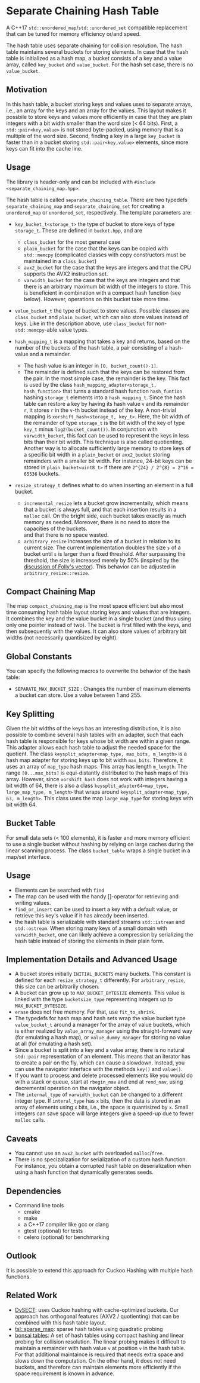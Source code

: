 Separate Chaining Hash Table
============================

A C++17 `std::unordered_map`/`std::unordered_set` compatible replacement that can be tuned for memory efficiency or/and speed.

The hash table uses separate chaining for collision resolution.
The hash table maintains several buckets for storing elements.
In case that the hash table is initialized as a hash map, a bucket consists of a key and a value array, called `key_bucket` and `value_bucket`.
For the hash set case, there is no `value_bucket`.

## Motivation

In this hash table, a bucket storing keys and values uses to separate arrays, i.e., an array for the keys and an array for the values.
This layout makes it possbile to store keys and values more efficiently in case that they are plain integers with a bit width smaller than the word size (< 64 bits).
First, a `std::pair<key,value>` is not stored byte-packed, using memory that is a multiple of the word size.
Second, finding a key in a large `key_bucket` is faster than in a bucket storing `std::pair<key,value>` elements, since more keys can fit into the cache line.


## Usage

The library is header-only and can be included with `#include <separate_chaining_map.hpp>`.

The hash table is called `separate_chaining_table`. 
There are two typedefs `separate_chaining_map` and `separate_chaining_set` for creating a `unordered_map` or `unordered_set`, respectively.
The template parameters are:

- `key_bucket_t<storage_t>` the type of bucket to store keys of type `storage_t`. These are defined in `bucket.hpp`, and are
  - `class_bucket` for the most general case
  - `plain_bucket` for the case that the keys can be copied with `std::memcpy` (complicated classes with copy constructors must be maintained in a `class_bucket`)
  - `avx2_bucket` for the case that the keys are integers and that the CPU supports the AVX2 instruction set.
  - `varwidth_bucket` for the case that the keys are integers and that there is an arbitrary maximum bit width of the integers to store. This is beneficient in combination with a compact hash function (see below). However, operations on this bucket take more time.

- `value_bucket_t` the type of bucket to store values. Possible classes are `class_bucket` and `plain_bucket`, which can also store values instead of keys. 
Like in the description above, use `class_bucket` for non-`std::memcpy`-able value types.

- `hash_mapping_t` is a mapping that takes a key and returns, based on the number of the buckets of the hash table, a pair consisting of a hash-value and a remainder.
  - The hash value is an integer in `[0, bucket_count()-1]`. 
  - The remainder is defined such that the keys can be restored from the pair. In the most simple case, the remainder is the key. 
    This fact is used by the class `hash_mapping_adapter<storage_t, hash_function>` that turns a standard hash function `hash_funtion` hashing `storage_t` elements into a `hash_mapping_t`.
	Since the hash table can restore a key by having its hash value `v` and its remainder `r`, it stores `r` in the `v`-th bucket instead of the key.
A non-trivial mapping is `xorshift_hash<storage_t, key_t>`. Here, the bit width of the remainder of type `storage_t` is the bit width of the key of type `key_t` minus `log2(bucket_count())`. 
In conjunction with `varwidth_bucket`, this fact can be used to represent the keys in less bits than their bit width.
This technique is also called quotienting.
Another way is to allocate sufficiently large memory to store keys of a specific bit width in a `plain_bucket` or `avx2_bucket` storing remainders with a smaller bit width. For instance, 24-bit keys can be stored in `plain_bucket<uint8_t>` if there are `2^{24} / 2^{8} = 2^16 = 65536` buckets.

- `resize_strategy_t` defines what to do when inserting an element in a full bucket.
  - `incremental_resize` lets a bucket grow incrementally, which means that a bucket is always full, and that each insertion results in a `malloc` call.
    On the bright side, each bucket takes exactly as much memory as needed. 
    Moreover, there is no need to store the capacities of the buckets.  
    and that there is no space wasted.
  - `arbitrary_resize` increases the size of a bucket in relation to its current size. The current implementation doubles the size `s` of a bucket until `s` is larger than a fixed threshold. 
  After surpassing the threshold, the size is increased merely by 50% (inspired by the [discussion of Folly's vector](https://github.com/facebook/folly/blob/master/folly/docs/FBVector.md)). 
  This behavior can be adjusted in `arbitrary_resize::resize`.

## Compact Chaining Map
The map `compact_chaining_map` is the most space efficient but also most time consuming hash table layout storing keys and values that are integers.
It combines the key and the value bucket in a single bucket (and thus using only one pointer instead of two).
The bucket is first filled with the keys, and then subsequently with the values.
It can also store values of arbitrary bit widths (not necessarily quantisized by eight).

## Global Constants

You can specify the following macros to overwrite the behavior of the hash table:
- `SEPARATE_MAX_BUCKET_SIZE` : Changes the number of maximum elements a bucket can store. Use a value between 1 and 255.

## Key Splitting

Given the bit widths of the keys has an interesting distribution, it is also possible to combine several hash tables with an adapter, such that each hash table is 
responsible for keys whose bit width are within a given range.
This adapter allows each hash table to adjust the needed space for the quotient.
The class `keysplit_adapter<map_type, max_bits, m_length>` is a hash map adapter for storing keys up to bit width `max_bits`.
Therefore, it uses an array of `map_type` hash maps. This array has length `m_length`. 
The range `[0...max_bits]` is equi-distantly distributed to the hash maps of this array.
However, since `xorshift_hash` does not work with integers having a bit width of 64, 
there is also a class `keysplit_adapter64<map_type, large_map_type, m_length>` that wraps around `keysplit_adapter<map_type, 63, m_length>`.
This class uses the map `large_map_type` for storing keys with bit width 64.

## Bucket Table

For small data sets (< 100 elements), it is faster and more memory efficient to use a single bucket without hashing by relying on large caches during the linear scanning process.
The class `bucket_table` wraps a single bucket in a map/set interface. 

## Usage
- Elements can be searched with `find`
- The map can be used with the handy []-operator for retrieving and writing values. 
- `find_or_insert` can be used to insert a key with a default value, or retrieve this key's value if it has already been inserted.
- the hash table is serializable with standard streams `std::istream` and `std::ostream`. When storing many keys of a small domain with `varwidth_bucket`, one can likely achieve a compression by serializing the hash table instead of storing the elements in their plain form.

## Implementation Details and Advanced Usage

- A bucket stores initially `INITIAL_BUCKETS` many buckets. This constant is defined for each `resize_strategy_t` differently. For `arbitrary_resize`, this size can be arbitrarily chosen.
- A bucket can grow up to `MAX_BUCKET_BYTESIZE` elements. This value is linked with the type `bucketsize_type` representing integers up to `MAX_BUCKET_BYTESIZE`.
- `erase` does not free memory. For that, use `fit_to_shrink`.
- The typedefs for hash map and hash sets wrap the value bucket type `value_bucket_t` around a manager for the array of value buckets, which is either realized by `value_array_manager` using the straight-forward way (for emulating a hash map), or `value_dummy_manager` for storing no value at all (for emulating a hash set).
- Since a bucket is split into a key and a value array, there is no natural `std::pair` representation of an element. 
  This means that an iterator has to create a pair on the fly, which can cause a slowdown. 
  Instead, you can use the navigator interface with the methods `key()` and `value()`.
- If you want to process and delete processed elements like you would do with a stack or queue, start at `rbegin_nav` and end at `rend_nav`, using decremental operation on the navigator object.
- The `internal_type` of `varwidth_bucket` can be changed to a different integer type. If `interal_type` has `x` bits, then the data is stored in an array of elements using `x` bits, i.e., the space is quantisized by `x`. Small integers can save space will large integers give a speed-up due to fewer `malloc` calls.


## Caveats
- You cannot use an `avx2_bucket` with overloaded `malloc`/`free`.
- There is no specizalization for serialization of a custom hash function. For instance, you obtain a corrupted hash table on deserialization when using a hash function that dynamically generates seeds.

## Dependencies

- Command line tools
  - cmake
  - make
  - a C++17 compiler like gcc or clang 
  - gtest (optional) for tests
  - celero (optional) for benchmarking

## Outlook
It is possible to extend this approach for Cuckoo Hashing with multiple hash functions.

## Related Work
- [DySECT](https://github.com/TooBiased/DySECT): uses Cuckoo hashing with cache-optimized buckets. Our approach has orthogonal features (AXV2 / quotienting) that can be combined with this hash table layout.
- [tsl::sparse_map](https://github.com/Tessil/sparse-map): sparse hash tables using quadratic probing
- [bonsai tables](https://github.com/tudocomp/compact_sparse_hash): A set of hash tables using compact hashing and linear probing for collision resolution. 
  The linear probing makes it difficult to maintain a remainder with hash value `v` at position `v` in the hash table. For that additional maintaince is required that needs extra space and slows down the computation. On the other hand, it does not need buckets, and therefore can maintain elements more efficiently if the space requirement is known in advance.
